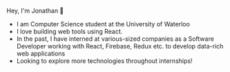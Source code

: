 Hey, I'm Jonathan 👋 

<!---
theJonathanXue/theJonathanXue is a ✨ special ✨ repository because its `README.md` (this file) appears on your GitHub profile.
You can click the Preview link to take a look at your changes.
--->

- I am Computer Science student at the University of Waterloo
- I love building web tools using React. 
- In the past, I have interned at various-sized companies as a Software Developer working with React, Firebase, Redux etc. to develop data-rich web applications
- Looking to explore more technologies throughout internships!
